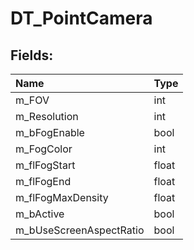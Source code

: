 # DT_PointCamera

## Fields:

| Name | Type |
| :--- | :--- |
| m_FOV | int |
| m_Resolution | int |
| m_bFogEnable | bool |
| m_FogColor | int |
| m_flFogStart | float |
| m_flFogEnd | float |
| m_flFogMaxDensity | float |
| m_bActive | bool |
| m_bUseScreenAspectRatio | bool |
